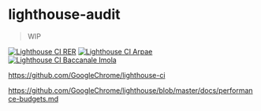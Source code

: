 # lighthouse-audit

> WIP

[![Lighthouse CI RER](https://github.com/unibo/lighthouse-audit/workflows/Lighthouse%20CI%20RER/badge.svg)](https://github.com/unibo/lighthouse-audit/actions?query=workflow%3A%22Lighthouse+CI+RER%22)
[![Lighthouse CI Arpae](https://github.com/unibo/lighthouse-audit/workflows/Lighthouse%20CI%20Arpae/badge.svg)](https://github.com/unibo/lighthouse-audit/actions?query=workflow%3A%22Lighthouse+CI+Arpae%22)
[![Lighthouse CI Baccanale Imola](https://github.com/unibo/lighthouse-audit/workflows/Lighthouse%20CI%20Baccanale%20Imola/badge.svg)](https://github.com/unibo/lighthouse-audit/actions?query=workflow%3A%22Lighthouse+CI+Baccanale+Imola%22)

https://github.com/GoogleChrome/lighthouse-ci

https://github.com/GoogleChrome/lighthouse/blob/master/docs/performance-budgets.md
